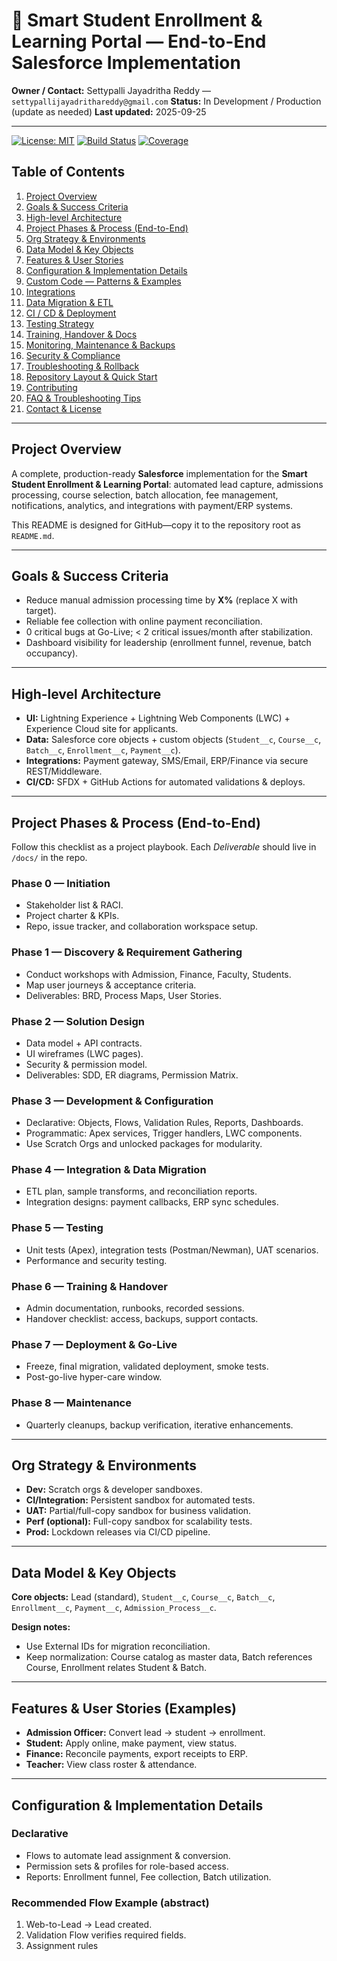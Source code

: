 # 🚀 Smart Student Enrollment & Learning Portal — End-to-End Salesforce Implementation

**Owner / Contact:** Settypalli Jayadritha Reddy — `settypallijayadrithareddy@gmail.com`
**Status:** In Development / Production (update as needed)
**Last updated:** 2025-09-25

---

[![License: MIT](https://img.shields.io/badge/License-MIT-blue.svg)](LICENSE) [![Build Status](https://img.shields.io/badge/CI%2FCD-passing-brightgreen)](#) [![Coverage](https://img.shields.io/badge/Coverage->75%25-yellowgreen)](#)

## Table of Contents

1. [Project Overview](#project-overview)
2. [Goals & Success Criteria](#goals--success-criteria)
3. [High-level Architecture](#high-level-architecture)
4. [Project Phases & Process (End-to-End)](#project-phases--process-end-to-end)
5. [Org Strategy & Environments](#org-strategy--environments)
6. [Data Model & Key Objects](#data-model--key-objects)
7. [Features & User Stories](#features--user-stories)
8. [Configuration & Implementation Details](#configuration--implementation-details)
9. [Custom Code — Patterns & Examples](#custom-code--patterns--examples)
10. [Integrations](#integrations)
11. [Data Migration & ETL](#data-migration--etl)
12. [CI / CD & Deployment](#ci--cd--deployment)
13. [Testing Strategy](#testing-strategy)
14. [Training, Handover & Docs](#training-handover--docs)
15. [Monitoring, Maintenance & Backups](#monitoring-maintenance--backups)
16. [Security & Compliance](#security--compliance)
17. [Troubleshooting & Rollback](#troubleshooting--rollback)
18. [Repository Layout & Quick Start](#repository-layout--quick-start)
19. [Contributing](#contributing)
20. [FAQ & Troubleshooting Tips](#faq--troubleshooting-tips)
21. [Contact & License](#contact--license)

---

## Project Overview

A complete, production-ready **Salesforce** implementation for the **Smart Student Enrollment & Learning Portal**: automated lead capture, admissions processing, course selection, batch allocation, fee management, notifications, analytics, and integrations with payment/ERP systems.

This README is designed for GitHub—copy it to the repository root as `README.md`.

---

## Goals & Success Criteria

* Reduce manual admission processing time by **X%** (replace X with target).
* Reliable fee collection with online payment reconciliation.
* 0 critical bugs at Go-Live; < 2 critical issues/month after stabilization.
* Dashboard visibility for leadership (enrollment funnel, revenue, batch occupancy).

---

## High-level Architecture

* **UI:** Lightning Experience + Lightning Web Components (LWC) + Experience Cloud site for applicants.
* **Data:** Salesforce core objects + custom objects (`Student__c`, `Course__c`, `Batch__c`, `Enrollment__c`, `Payment__c`).
* **Integrations:** Payment gateway, SMS/Email, ERP/Finance via secure REST/Middleware.
* **CI/CD:** SFDX + GitHub Actions for automated validations & deploys.

---

## Project Phases & Process (End-to-End)

Follow this checklist as a project playbook. Each *Deliverable* should live in `/docs/` in the repo.

### Phase 0 — Initiation

* Stakeholder list & RACI.
* Project charter & KPIs.
* Repo, issue tracker, and collaboration workspace setup.

### Phase 1 — Discovery & Requirement Gathering

* Conduct workshops with Admission, Finance, Faculty, Students.
* Map user journeys & acceptance criteria.
* Deliverables: BRD, Process Maps, User Stories.

### Phase 2 — Solution Design

* Data model + API contracts.
* UI wireframes (LWC pages).
* Security & permission model.
* Deliverables: SDD, ER diagrams, Permission Matrix.

### Phase 3 — Development & Configuration

* Declarative: Objects, Flows, Validation Rules, Reports, Dashboards.
* Programmatic: Apex services, Trigger handlers, LWC components.
* Use Scratch Orgs and unlocked packages for modularity.

### Phase 4 — Integration & Data Migration

* ETL plan, sample transforms, and reconciliation reports.
* Integration designs: payment callbacks, ERP sync schedules.

### Phase 5 — Testing

* Unit tests (Apex), integration tests (Postman/Newman), UAT scenarios.
* Performance and security testing.

### Phase 6 — Training & Handover

* Admin documentation, runbooks, recorded sessions.
* Handover checklist: access, backups, support contacts.

### Phase 7 — Deployment & Go-Live

* Freeze, final migration, validated deployment, smoke tests.
* Post-go-live hyper-care window.

### Phase 8 — Maintenance

* Quarterly cleanups, backup verification, iterative enhancements.

---

## Org Strategy & Environments

* **Dev:** Scratch orgs & developer sandboxes.
* **CI/Integration:** Persistent sandbox for automated tests.
* **UAT:** Partial/full-copy sandbox for business validation.
* **Perf (optional):** Full-copy sandbox for scalability tests.
* **Prod:** Lockdown releases via CI/CD pipeline.

---

## Data Model & Key Objects

**Core objects:** Lead (standard), `Student__c`, `Course__c`, `Batch__c`, `Enrollment__c`, `Payment__c`, `Admission_Process__c`.

**Design notes:**

* Use External IDs for migration reconciliation.
* Keep normalization: Course catalog as master data, Batch references Course, Enrollment relates Student & Batch.

---

## Features & User Stories (Examples)

* **Admission Officer:** Convert lead → student → enrollment.
* **Student:** Apply online, make payment, view status.
* **Finance:** Reconcile payments, export receipts to ERP.
* **Teacher:** View class roster & attendance.

---

## Configuration & Implementation Details

### Declarative

* Flows to automate lead assignment & conversion.
* Permission sets & profiles for role-based access.
* Reports: Enrollment funnel, Fee collection, Batch utilization.

### Recommended Flow Example (abstract)

1. Web-to-Lead → Lead created.
2. Validation Flow verifies required fields.
3. Assignment rules
